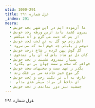 ```yaml
---
utid: 1000-291
title: غزل شماره ۲۹۱
_index: 291
mesra:
  - ما آزموده ایم در این شهر بخت خویش
  - بیرون کشید باید ازین ورطه رخت خویش
  - از بس که دست می گزم و آه میکشم
  - آتش زدم چو گل به تن لخت لخت خویش
  - دوشم ز بلبلی چه خوش آمد که می سرود
  - گل گوش پهن کرده ز شاخ درخت خویش
  - کای دل تو شاد باش که آن یار تندخوی
  - بسیار تندروی نشیند ز بخت خویش
  - خواهی که سخت و سست جهان بر تو بگذرد
  - بگذر ز عهد سست و سخنهای سخت خویش
  - گر موج خیز حادثه سر بر فلک زند
  - عارف به آب تر نکند رخت و پَخت خویش
  - ‌ ای حافظ ار مراد میسّر شدی مدام
  - جمشید نیز دور نماندی ز تخت خویش
---
```

غزل شماره ۲۹۱
